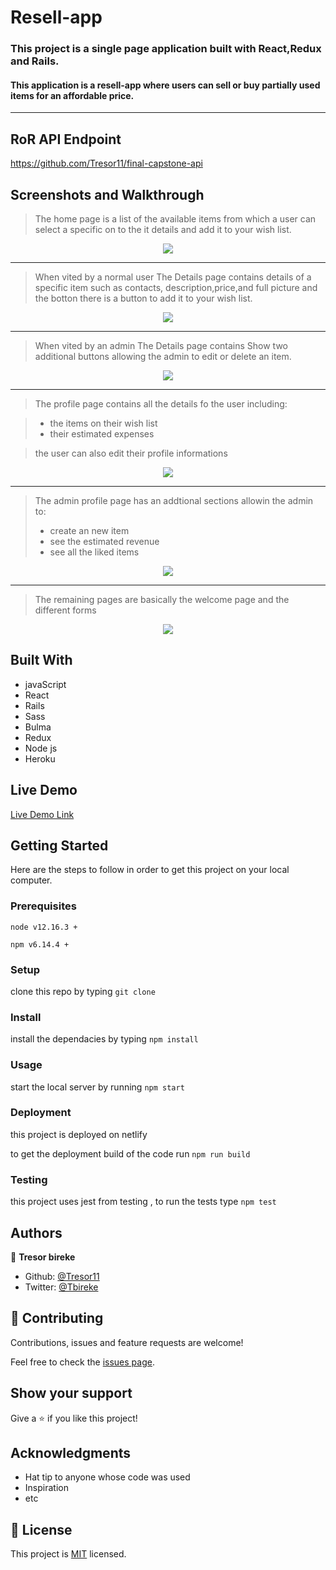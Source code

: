 
# Resell-app

### This project is a single page application built with React,Redux and Rails.

#### This application is a resell-app where users can sell or buy partially used items for an affordable price.

<hr />

## RoR API Endpoint

https://github.com/Tresor11/final-capstone-api

## Screenshots and Walkthrough

> The home page is a list of the available items from which a user can select a specific on to the it details and add it to your wish list.

<p align="center"> 
<img src="./images/home.png">
</p>

<hr />

> When vited by a normal user The Details page contains details of a specific item such as contacts, description,price,and full picture and the botton there is a button to add it to your wish list.

<p align="center"> 
<img src="./images/details.png">
</p>

<hr />

> When vited by an admin The Details page contains Show two additional buttons allowing the admin to edit or delete an item.

<p align="center"> 
<img src="./images/details-a.png">
</p>

<hr />


> The profile page contains all the details fo the user including:

> - the items on their wish list
> - their estimated expenses

> the user can also edit their profile informations

<p align="center"> 
<img src="./images/profile.png">
</p>


<hr />

> The admin profile page has an addtional sections allowin the admin to:
> - create an new item
> - see the estimated revenue
> - see all the liked items


<p align="center"> 
<img src="./images/profile-a.png">
</p>

<hr />

> The remaining pages are basically the welcome page and the different forms

<p align="center"> 
<img src="./images/form.png">
</p>


## Built With

- javaScript
- React
- Rails
- Sass
- Bulma
- Redux
- Node js
- Heroku

## Live Demo

[Live Demo Link](https://resell-app.netlify.app/)

## Getting Started

Here are the steps to follow in order to get this project on your local computer.

### Prerequisites

`node v12.16.3 +`

`npm v6.14.4 +`

### Setup

clone this repo by typing `git clone`

### Install

install the dependacies by typing `npm install`

### Usage

start the local server by running `npm start`

### Deployment

this project is deployed on netlify

to get the deployment build of the code run `npm run build`

### Testing

this project uses jest from testing , to run the tests type `npm test` 

## Authors

👤 **Tresor bireke**

- Github: [@Tresor11](https://github.com/Tresor11)
- Twitter: [@Tbireke](https://twitter.com/Tbireke)

## 🤝 Contributing

Contributions, issues and feature requests are welcome!

Feel free to check the [issues page](issues/).

## Show your support

Give a ⭐️ if you like this project!

## Acknowledgments

- Hat tip to anyone whose code was used
- Inspiration
- etc

## 📝 License

This project is [MIT](lic.url) licensed.
